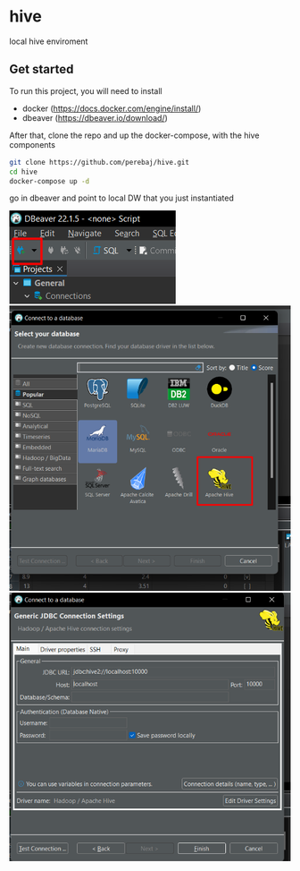 # hive
local hive enviroment

## Get started
To run this project, you will need to install

* docker (https://docs.docker.com/engine/install/)
* dbeaver (https://dbeaver.io/download/)

After that, clone the repo and up the docker-compose, with the hive components
```bash
git clone https://github.com/perebaj/hive.git
cd hive
docker-compose up -d
```

go in dbeaver and point to local DW that you just instantiated

![dbeaver1](./images/Screenshot_2.png)
![dbeaver2](./images/Screenshot_3.png)
![dbeaver3](./images/Screenshot_4.png)


